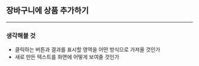 ## 장바구니에 상품 추가하기

----

### 생각해볼 것
- 클릭하는 버튼과 결과를 표시할 영역을 어떤 방식으로 가져올 것인가
- 새로 만든 텍스트를 화면에 어떻게 보여줄 것인가

